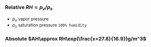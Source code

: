 ### Relative $RH=p_v/p_s$
- $p_v$ vapor pressure
- $p_s$ saturation pressure `100% humidity`
### Absolute $AH\approx RH\exp(\frac{x+27.8}{16.9})g/m^3$
